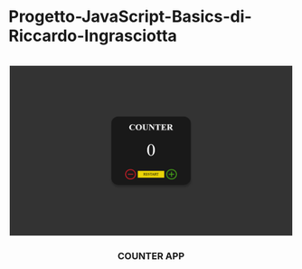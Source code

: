 # Progetto-JavaScript-Basics-di-Riccardo-Ingrasciotta

<br/>
<div align="center">
  <a href="https://mywebcounterapp.netlify.app/">
    <img src="./img/img_readme.png" alt="Logo" width="500" height="300">
  </a>

  <h3 align="center">COUNTER APP</h3>

</div>

